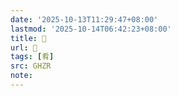 ```yaml
---
date: '2025-10-13T11:29:47+08:00'
lastmod: '2025-10-14T06:42:23+08:00'
title: 󰣄
url: 󰣄
tags: [肴]
src: GHZR
note:
---
```

